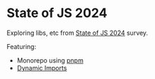 # State of JS 2024

Exploring libs, etc from [State of JS 2024](https://2024.stateofjs.com/) survey.

Featuring:

- Monorepo using [pnpm](https://pnpm.io/)
- [Dynamic Imports](./packages/features/README.md#dynamic-imports)
